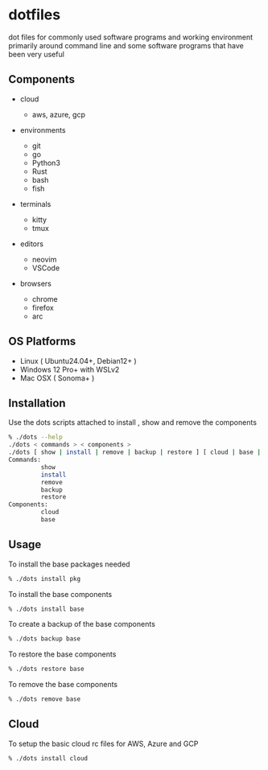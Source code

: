 # dotfiles

dot files for commonly used software programs and working environment primarily
around command line and some software programs that have been very useful

## Components

- cloud
  - aws, azure, gcp

- environments
  - git
  - go
  - Python3
  - Rust
  - bash
  - fish

- terminals
  - kitty
  - tmux

- editors
  - neovim
  - VSCode

- browsers
  - chrome
  - firefox
  - arc

## OS Platforms

- Linux ( Ubuntu24.04+, Debian12+ )
- Windows 12 Pro+ with WSLv2
- Mac OSX  ( Sonoma+ )

## Installation

Use the dots scripts attached to install , show and remove the components

```bash
% ./dots --help
./dots < commands > < components >
./dots [ show | install | remove | backup | restore ] [ cloud | base | pkg ]
Commands:
         show
         install
         remove
         backup
         restore
Components:
         cloud
         base

```

## Usage

To install the base packages needed
```bash
% ./dots install pkg
```

To install the base components
```bash
% ./dots install base
```

To create a backup of the base components
```bash
% ./dots backup base
```

To restore the base components
```bash
% ./dots restore base
```

To remove the base components
```bash
% ./dots remove base
```

## Cloud

To setup the basic cloud rc files for AWS, Azure and GCP
```bash
% ./dots install cloud
```
